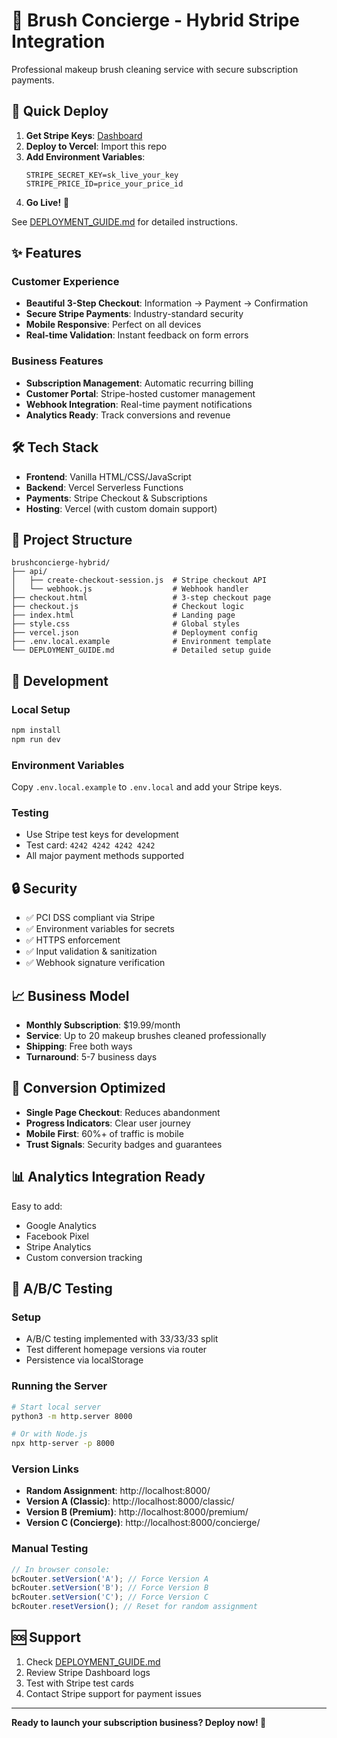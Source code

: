 # 🎨 Brush Concierge - Hybrid Stripe Integration

Professional makeup brush cleaning service with secure subscription payments.

## 🚀 Quick Deploy

1. **Get Stripe Keys**: [Dashboard](https://dashboard.stripe.com/apikeys)
2. **Deploy to Vercel**: Import this repo
3. **Add Environment Variables**:
   ```
   STRIPE_SECRET_KEY=sk_live_your_key
   STRIPE_PRICE_ID=price_your_price_id
   ```
4. **Go Live!** 🎉

See [DEPLOYMENT_GUIDE.md](./DEPLOYMENT_GUIDE.md) for detailed instructions.

## ✨ Features

### Customer Experience
- **Beautiful 3-Step Checkout**: Information → Payment → Confirmation
- **Secure Stripe Payments**: Industry-standard security
- **Mobile Responsive**: Perfect on all devices
- **Real-time Validation**: Instant feedback on form errors

### Business Features
- **Subscription Management**: Automatic recurring billing
- **Customer Portal**: Stripe-hosted customer management
- **Webhook Integration**: Real-time payment notifications
- **Analytics Ready**: Track conversions and revenue

## 🛠 Tech Stack

- **Frontend**: Vanilla HTML/CSS/JavaScript
- **Backend**: Vercel Serverless Functions
- **Payments**: Stripe Checkout & Subscriptions
- **Hosting**: Vercel (with custom domain support)

## 📁 Project Structure

```
brushconcierge-hybrid/
├── api/
│   ├── create-checkout-session.js  # Stripe checkout API
│   └── webhook.js                  # Webhook handler
├── checkout.html                   # 3-step checkout page
├── checkout.js                     # Checkout logic
├── index.html                      # Landing page
├── style.css                       # Global styles
├── vercel.json                     # Deployment config
├── .env.local.example              # Environment template
└── DEPLOYMENT_GUIDE.md             # Detailed setup guide
```

## 🔧 Development

### Local Setup
```bash
npm install
npm run dev
```

### Environment Variables
Copy `.env.local.example` to `.env.local` and add your Stripe keys.

### Testing
- Use Stripe test keys for development
- Test card: `4242 4242 4242 4242`
- All major payment methods supported

## 🔒 Security

- ✅ PCI DSS compliant via Stripe
- ✅ Environment variables for secrets
- ✅ HTTPS enforcement
- ✅ Input validation & sanitization
- ✅ Webhook signature verification

## 📈 Business Model

- **Monthly Subscription**: $19.99/month
- **Service**: Up to 20 makeup brushes cleaned professionally
- **Shipping**: Free both ways
- **Turnaround**: 5-7 business days

## 🎯 Conversion Optimized

- **Single Page Checkout**: Reduces abandonment
- **Progress Indicators**: Clear user journey
- **Mobile First**: 60%+ of traffic is mobile
- **Trust Signals**: Security badges and guarantees

## 📊 Analytics Integration Ready

Easy to add:
- Google Analytics
- Facebook Pixel
- Stripe Analytics
- Custom conversion tracking

## 🧪 A/B/C Testing

### Setup
- A/B/C testing implemented with 33/33/33 split
- Test different homepage versions via router
- Persistence via localStorage

### Running the Server
```bash
# Start local server
python3 -m http.server 8000

# Or with Node.js
npx http-server -p 8000
```

### Version Links
- **Random Assignment**: http://localhost:8000/
- **Version A (Classic)**: http://localhost:8000/classic/
- **Version B (Premium)**: http://localhost:8000/premium/
- **Version C (Concierge)**: http://localhost:8000/concierge/

### Manual Testing
```javascript
// In browser console:
bcRouter.setVersion('A'); // Force Version A
bcRouter.setVersion('B'); // Force Version B
bcRouter.setVersion('C'); // Force Version C
bcRouter.resetVersion(); // Reset for random assignment
```

## 🆘 Support

1. Check [DEPLOYMENT_GUIDE.md](./DEPLOYMENT_GUIDE.md)
2. Review Stripe Dashboard logs
3. Test with Stripe test cards
4. Contact Stripe support for payment issues

---

**Ready to launch your subscription business? Deploy now! 🚀**
